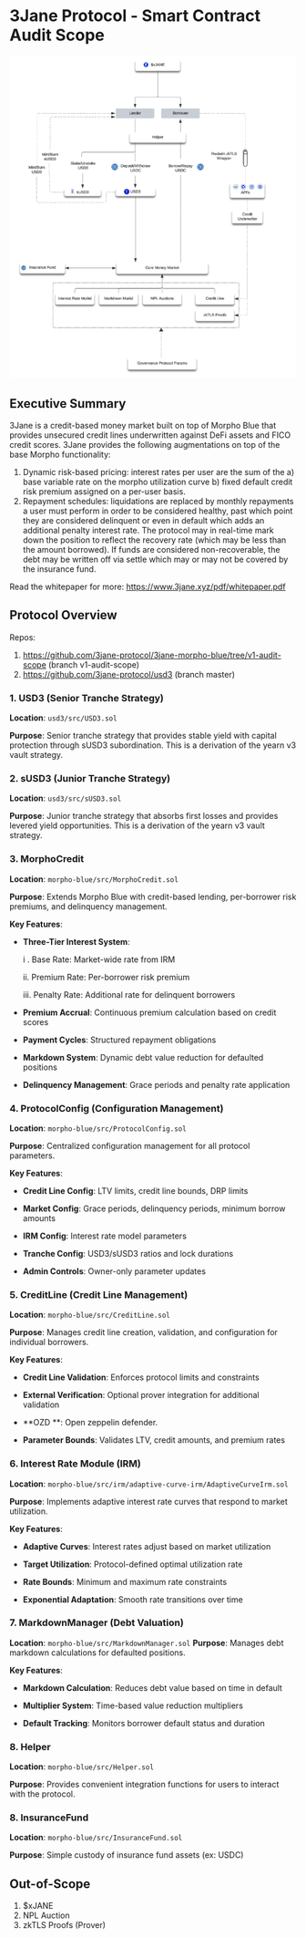 # 3Jane Protocol - Smart Contract Audit Scope

![Alt text](architecture.png)

## Executive Summary

3Jane is a credit-based money market built on top of Morpho Blue that provides unsecured credit lines underwritten against DeFi assets and FICO credit scores. 3Jane provides the following augmentations on top of the base Morpho functionality:
1. Dynamic risk-based pricing: interest rates per user are the sum of the a) base variable rate on the morpho utilization curve b) fixed default credit risk premium assigned on a per-user basis.
2. Repayment schedules: liquidations are replaced by monthly repayments a user must perform in order to be considered healthy, past which point they are considered delinquent or even in default which adds an additional penalty interest rate. The protocol may in real-time mark down the position to reflect the recovery rate (which may be less than the amount borrowed). If funds are considered non-recoverable, the debt may be written off via settle which may or may not be covered by the insurance fund.

Read the whitepaper for more: https://www.3jane.xyz/pdf/whitepaper.pdf

## Protocol Overview

Repos:
1. https://github.com/3jane-protocol/3jane-morpho-blue/tree/v1-audit-scope (branch v1-audit-scope)
2. https://github.com/3jane-protocol/usd3 (branch master)

### 1. USD3 (Senior Tranche Strategy)

**Location**: `usd3/src/USD3.sol`

**Purpose**: Senior tranche strategy that provides stable yield with capital protection through sUSD3 subordination. This is a derivation of the yearn v3 vault strategy. 

### 2. sUSD3 (Junior Tranche Strategy)

**Location**: `usd3/src/sUSD3.sol`

**Purpose**: Junior tranche strategy that absorbs first losses and provides levered yield opportunities. This is a derivation of the yearn v3 vault strategy. 

### 3. MorphoCredit

**Location**: `morpho-blue/src/MorphoCredit.sol`

**Purpose**: Extends Morpho Blue with credit-based lending, per-borrower risk premiums, and delinquency management.

**Key Features**:

-  **Three-Tier Interest System**: 

	i . Base Rate: Market-wide rate from IRM

    ii. Premium Rate: Per-borrower risk premium

    iii. Penalty Rate: Additional rate for delinquent borrowers

-  **Premium Accrual**: Continuous premium calculation based on credit scores

-  **Payment Cycles**: Structured repayment obligations

-  **Markdown System**: Dynamic debt value reduction for defaulted positions

-  **Delinquency Management**: Grace periods and penalty rate application

### 4. ProtocolConfig (Configuration Management)

**Location**: `morpho-blue/src/ProtocolConfig.sol`

**Purpose**: Centralized configuration management for all protocol parameters.

**Key Features**:

-  **Credit Line Config**: LTV limits, credit line bounds, DRP limits

-  **Market Config**: Grace periods, delinquency periods, minimum borrow amounts

-  **IRM Config**: Interest rate model parameters

-  **Tranche Config**: USD3/sUSD3 ratios and lock durations

-  **Admin Controls**: Owner-only parameter updates

### 5. CreditLine (Credit Line Management)

**Location**: `morpho-blue/src/CreditLine.sol`

**Purpose**: Manages credit line creation, validation, and configuration for individual borrowers.

**Key Features**:

-  **Credit Line Validation**: Enforces protocol limits and constraints

-  **External Verification**: Optional prover integration for additional validation

-  **OZD **: Open zeppelin defender. 

-  **Parameter Bounds**: Validates LTV, credit amounts, and premium rates

### 6. Interest Rate Module (IRM)

**Location**: `morpho-blue/src/irm/adaptive-curve-irm/AdaptiveCurveIrm.sol`

**Purpose**: Implements adaptive interest rate curves that respond to market utilization.

**Key Features**:

-  **Adaptive Curves**: Interest rates adjust based on market utilization

-  **Target Utilization**: Protocol-defined optimal utilization rate

-  **Rate Bounds**: Minimum and maximum rate constraints

-  **Exponential Adaptation**: Smooth rate transitions over time

### 7. MarkdownManager (Debt Valuation)

**Location**: `morpho-blue/src/MarkdownManager.sol`
**Purpose**: Manages debt markdown calculations for defaulted positions.

**Key Features**:

-  **Markdown Calculation**: Reduces debt value based on time in default

-  **Multiplier System**: Time-based value reduction multipliers

-  **Default Tracking**: Monitors borrower default status and duration

### 8. Helper 

**Location**: `morpho-blue/src/Helper.sol`

**Purpose**: Provides convenient integration functions for users to interact with the protocol.

### 8. InsuranceFund 

**Location**: `morpho-blue/src/InsuranceFund.sol`

**Purpose**: Simple custody of insurance fund assets (ex: USDC)


## Out-of-Scope
1. $xJANE
2. NPL Auction
3. zkTLS Proofs (Prover)